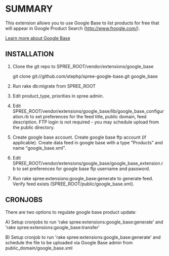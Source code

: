 SUMMARY
=======

This extension allows you to use Google Base to list products for free that will appear in Google Product Search (http://www.froogle.com/).

<a href="http://base.google.com/support/bin/answer.py?answer=25277&topic=2904">Learn more about Google Base</a>

INSTALLATION
------------

1. Clone the git repo to SPREE_ROOT/vendor/extensions/google_base

      git clone git://github.com/stephp/spree-google-base.git google_base

2. Run rake db:migrate from SPREE_ROOT

3. Edit product_type, priorities in spree admin.

4. Edit SPREE_ROOT/vendor/extensions/google_base/lib/google_base_configuration.rb to set preferences for the feed title, public domain, feed description. FTP login is not required - you may schedule upload from the public directory.

5. Create google base account. Create google base ftp account (if applicable). Create data feed in google base with a type "Products" and name "google_base.xml".

6. Edit SPREE_ROOT/vendor/extensions/google_base/google_base_extension.rb to set preferences for google base ftp username and password.

7. Run rake spree:extensions:google_base:generate to generate feed. Verify feed exists (SPREE_ROOT/public/google_base.xml).


CRONJOBS
--------

There are two options to regulate google base product update:

A) Setup cronjobs to run 'rake spree:extensions:google_base:generate' and 'rake spree:extensions:google_base:transfer'

B) Setup cronjob to run 'rake spree:extensions:google_base:generate' and schedule the file to be uploaded via Google Base admin from public_domain/google_base.xml
